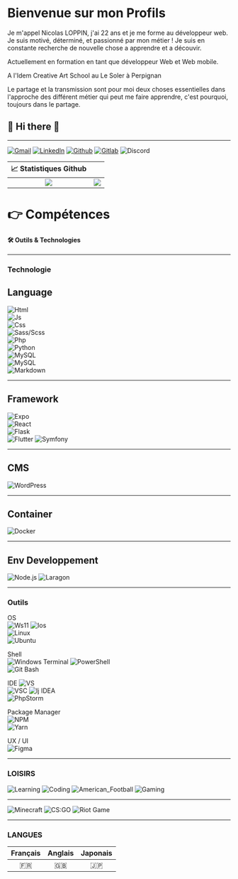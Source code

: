 # Bienvenue sur mon Profils

Je m'appel Nicolas LOPPIN, j'ai 22 ans et je me forme au développeur web.
Je suis motivé, déterminé, et passionné par mon métier !
Je suis en constante recherche de nouvelle chose a apprendre et a découvir.

Actuellement en formation en tant que développeur Web et Web mobile.

A l'Idem Creative Art School au Le Soler à Perpignan

Le partage et la transmission sont pour moi deux choses essentielles dans l'approche des différent métier qui peut me faire apprendre, c'est pourquoi, toujours dans le partage.

<h2> 👋 Hi there 👋 </h2>

---

[![Gmail](https://img.shields.io/badge/Gmail-informational?style=for-the-badge&logo=gmail&logoColor=white&color=EA4335 "Mail professionnelle")](mailto:loppin.n66@gmail.com)
[![LinkedIn](https://img.shields.io/badge/LinkedIn-informational?style=for-the-badge&logo=linkedin&logoColor=white&color=0a66c2 "Nicolas LOPPIN")](https://www.linkedin.com/in/nicolasloppin/)
[![Github](https://img.shields.io/badge/Github-informational?style=for-the-badge&logo=github&logoColor=white&color=181717 "NicolasLoppin66")](https://github.com/NicolasLoppin66)
[![Gitlab](https://img.shields.io/badge/GitLab-informational?style=for-the-badge&logo=gitlab&logoColor=white&color=FC6D26 "NicolasLoppin66")](https://gitlab.com/NicolasL66)
![Discord](https://img.shields.io/badge/Discord-informational?style=for-the-badge&logo=discord&logoColor=white&color=5865f2 "TrinoxGFX#9081")

|                                                 📈 Statistiques Github                                                  |                                                                                                                                                      |
| :---------------------------------------------------------------------------------------------------------------------: | :--------------------------------------------------------------------------------------------------------------------------------------------------: |
| ![](https://github-readme-stats.vercel.app/api?username=NicolasLoppin66&show_icons=true&theme=react&count_private=true) | ![](https://github-readme-stats.vercel.app/api/top-langs/?username=NicolasLoppin66&layout=compact&theme=react&hide_langs_below=8&count_private=true) |

  <h1>👉 Compétences</h1>

#### 🛠 Outils & Technologies

---

### Technologie

## Language

![Html](https://img.shields.io/badge/Code-HTML_5-informational?style=flat&logo=html5&logoColor=E34F26&color=E34F26)  
![Js](https://img.shields.io/badge/Code-Javascript-informational?style=flat&logo=javascript&logoColor=F7DF1E&color=F7DF1E)  
![Css](https://img.shields.io/badge/Code-CSS_3-informational?style=flat&logo=css3&logoColor=1572B6&color=1572B6)  
![Sass/Scss](https://img.shields.io/badge/Code-SASS/SCSS-informational?style=flat&logo=sass&logoColor=bc2b80&color=bc2b80)  
![Php](https://img.shields.io/badge/Code-PHP-informational?style=flat&logo=php&logoColor=2151A1&color=2151A1)  
![Python](https://img.shields.io/badge/Code-Python-informational?style=flat&logo=python&logoColor=3776ab&color=3776ab)  
![MySQL](https://img.shields.io/badge/Code-MySQL-informational?style=flat&logo=mysql&logoColor=4479A1&color=4479A1)  
![MySQL](https://img.shields.io/badge/Code-MongoDB-informational?style=flat&logo=mongodb&logoColor=47A248&color=47A248)  
![Markdown](https://img.shields.io/badge/Code-Markdown-informational?style=flat&logo=markdown&logoColor=000000&color=000000)

---

## Framework

![Expo](https://img.shields.io/badge/Framework-Expo-informational?style=flat&logo=expo&logoColor=000020&color=000020)  
![React](https://img.shields.io/badge/Framework-React-informational?style=flat&logo=react&logoColor=61DAFB&color=61DAFB)  
![Flask](https://img.shields.io/badge/Framework-Flask-informational?style=flat&logo=flask&logoColor=000000&color=000000)  
![Flutter](https://img.shields.io/badge/Framework-Flutter-informational?style=flat&logo=flutter&logoColor=02569b&color=02569b)
![Symfony](https://img.shields.io/badge/Framework-Symfony-informational?style=flat&logo=symfony&logoColor=000000&color=000000)

---

## CMS

![WordPress](https://img.shields.io/badge/CMS-WordPress-informational?style=flat&logo=wordpress&logoColor=21759B&color=21759B)

---

## Container

![Docker](https://img.shields.io/badge/Container-Docker-informational?style=flat&logo=docker&logoColor=2496ED&color=2496ED)

---

## Env Developpement

![Node.js](https://img.shields.io/badge/Env_Dev-Node.js-informational?style=flat&logo=node.js&logoColor=339933&color=339933)
![Laragon](https://img.shields.io/badge/Env_Dev-Laragon-informational?style=flat&logo=laragon&logoColor=0E83CD&color=0E83CD)

---

### Outils

OS  
![Ws11](https://img.shields.io/badge/OS-Window_11-informational?style=flat&logo=windows&logoColor=0078D6&color=0078D6)
![Ios](https://img.shields.io/badge/OS-Android-informational?style=flat&logo=android&logoColor=3ddc84&color=3ddc84)  
![Linux](https://img.shields.io/badge/OS-Linux-informational?style=flat&logo=linux&logoColor=FCC624&color=FCC624)  
![Ubuntu](https://img.shields.io/badge/OS-Ubuntu-informational?style=flat&logo=ubuntu&logoColor=E95420&color=E95420)

Shell  
![Windows Terminal](https://img.shields.io/badge/Shell-Windows_Terminal-informational?style=flat&logo=windowsterminal&logoColor=313131&color=313131)
![PowerShell](https://img.shields.io/badge/Shell-PowerShell-informational?style=flat&logo=powershell&logoColor=5391fe&color=5391fe)  
![Git Bash](https://img.shields.io/badge/Shell-Git_Bash-informational?style=flat&logo=git&logoColor=f05032&color=f05032)

IDE
![VS](https://img.shields.io/badge/IDE-Visual_Studio-informational?style=flat&logo=visualstudio&logoColor=5C2D91&color=5C2D91)  
![VSC](https://img.shields.io/badge/IDE-Visual_Studio_Code-informational?style=flat&logo=visualstudiocode&logoColor=007acc&color=007acc)
![Ij IDEA](https://img.shields.io/badge/IDE-IntelliJ_IDEA-informational?style=flat&logo=intellijidea&logoColor=000000&color=000000)  
![PhpStorm](https://img.shields.io/badge/IDE-PhpStorm-informational?style=flat&logo=phpstorm&logoColor=000000&color=000000)

Package Manager  
![NPM](https://img.shields.io/badge/Package_Manager-Npm-informational?style=flat&logo=npm&logoColor=cb3837&color=cb3837)  
![Yarn](https://img.shields.io/badge/Package_Manager-Yarn-informational?style=flat&logo=yarn&logoColor=2C8EBB&color=2C8EBB)

UX / UI  
![Figma](https://img.shields.io/badge/UX/UI-Figma-informational?style=flat&logo=figma&logoColor=F24E1E&color=F24E1E)

---

### LOISIRS

![Learning](https://img.shields.io/badge/Passion-Learning-informational?style=for-the-badge&logo=learning&logoColor=000000&color=ff0000)
![Coding](https://img.shields.io/badge/Passion-Coding-informational?style=for-the-badge&logo=coding&logoColor=000000&color=ff7f00)
![American_Football](https://img.shields.io/badge/Passion-American_Football-informational?style=for-the-badge&logo=american_football&logoColor=000000&color=FFFF00)
![Gaming](https://img.shields.io/badge/Passion-Gaming-informational?style=for-the-badge&logo=gaming&logoColor=000000&color=00ff00)

---

![Minecraft](https://img.shields.io/badge/Game-Minecraft-informational?style=for-the-badge&logo=minecraft&logoColor=62b47a&color=62b47a)
![CS:GO](https://img.shields.io/badge/Game-Counter_Strike-informational?style=for-the-badge&logo=counter-strike&logoColor=000000&color=000000)
![Riot Game](https://img.shields.io/badge/Game-Riot_Games-informational?style=for-the-badge&logo=riot-games&logoColor=D32936&color=D32936)

---

### LANGUES

| Français | Anglais | Japonais |
| :------: | :-----: | :------: |
|    🇫🇷    |   🇬🇧    |    🇯🇵    |

</details>
